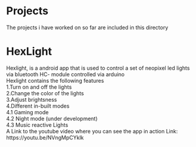 # Projects
The projects i have worked on so far are included in this directory
<h1>HexLight</h1> 
Hexlight, is a android app that is used to control a set of neopixel led lights via bluetooth HC- module controlled via arduino<br>
Hexlight contains the following features<br> 
1.Turn on and off the lights<br>
2.Change the color of the lights<br>
3.Adjust brightsness<br>
4.Different in-built modes<br>
  4.1 Gaming mode<br>
  4.2 Night mode (under development)<br>
  4.3 Music reactive Lights<br>
  A Link to the youtube video where you can see the app in action 
  Link: https://youtu.be/NVngMpCYklk
  
